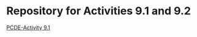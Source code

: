 # Repository for Activities 9.1 and 9.2

<a href="https://ponchocisco.github.io/PCDE-Activity-9.1/">PCDE-Activity 9.1</a>
